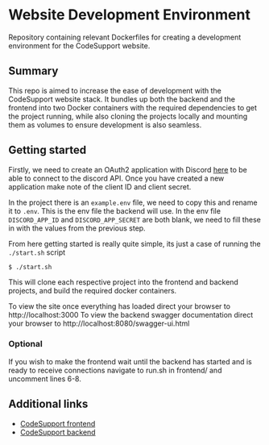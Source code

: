 # Website Development Environment

Repository containing relevant Dockerfiles for creating a development environment for the CodeSupport website.

## Summary

This repo is aimed to increase the ease of development with the CodeSupport website stack. It bundles up both the backend and the frontend into two Docker containers with the required dependencies to get the project running, while also cloning the projects locally and mounting them as volumes to ensure development is also seamless.

## Getting started

Firstly, we need to create an OAuth2 application with Discord [here](https://discordapp.com/developers/applications/#top) to be able to connect to the discord API. Once you have created a new application make note of the client ID and client secret.

In the project there is an `example.env` file, we need to copy this and rename it to `.env`. This is the env file the backend will use. In the env file `DISCORD_APP_ID` and `DISCORD_APP_SECRET` are both blank, we need to fill these in with the values from the previous step.

From here getting started is really quite simple, its just a case of running the `./start.sh` script

```
$ ./start.sh
```

This will clone each respective project into the frontend and backend projects, and build the required docker containers.

To view the site once everything has loaded direct your browser to http://localhost:3000
To view the backend swagger documentation direct your browser to http://localhost:8080/swagger-ui.html

### Optional

If you wish to make the frontend wait until the backend has started and is ready to receive connections navigate to run.sh in frontend/ and uncomment lines 6-8.

## Additional links

- [CodeSupport frontend](https://github.com/codesupport/website-frontend)
- [CodeSupport backend](https://github.com/codesupport/website-backend)